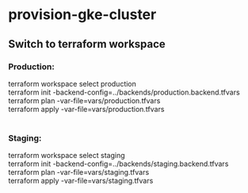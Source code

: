 # provision-gke-cluster
## Switch to terraform workspace<br>

### Production:<br>
terraform workspace select production <br>
terraform init -backend-config=../backends/production.backend.tfvars<br>
terraform plan -var-file=vars/production.tfvars<br>
terraform apply -var-file=vars/production.tfvars<br>
<br>

### Staging:<br>
terraform workspace select staging<br>
terraform init -backend-config=../backends/staging.backend.tfvars<br>
terraform plan -var-file=vars/staging.tfvars<br>
terraform apply -var-file=vars/staging.tfvars
